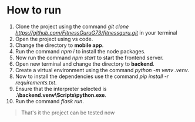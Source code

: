 # How to run

1. Clone the project using the command _git clone https://github.com/FitnessGuruG73/fitnessguru.git_ in your terminal
2. Open the project using vs code.
3. Change the directory to **mobile app**.
4. Run the command _npm i_ to install the node packages.
5. Now run the command _npm start_ to start the frontend server.
6. Open new terminal and change the directory to **backend**.
7. Create a virtual environment using the command _python -m venv .venv_.
8. Now to install the dependencies use the command _pip install -r requirements.txt_.
9. Ensure that the interpreter selected is **.\backend\.venv\Scripts\python.exe**.
10. Run the command _flask run_.

> That's it the project can be tested now

